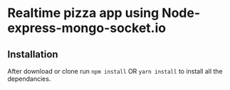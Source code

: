 # Realtime pizza app using Node-express-mongo-socket.io
## Installation 
After download or clone run `npm install` OR `yarn install` to install all the dependancies.

